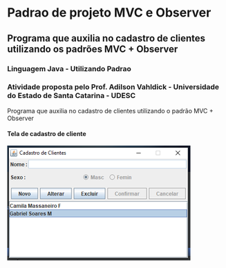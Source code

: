 # Padrao de projeto MVC e Observer 
## Programa que auxilia no cadastro de clientes utilizando os padrões MVC + Observer

### Linguagem Java - Utilizando Padrao 

### Atividade proposta pelo Prof. Adilson Vahldick - Universidade do Estado de Santa Catarina - UDESC
Programa que auxilia no cadastro de clientes utilizando o padrão MVC + Observer

#### Tela de cadastro de cliente

![Tela de cadastro de cliente](https://github.com/camimassaneiro/Padrao-de-projeto-MVC-e-Observer-Cadastro-de-cliente/blob/master/Cadastro%20cliente.PNG)
